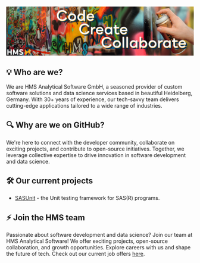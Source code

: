![Code-Create-Collaborate](https://github.com/HMS-Analytical-Software/.github/blob/main/profile/Banner-Code-Create-Collaborate.jpg)

## 💡 Who are we?

We are HMS Analytical Software GmbH, a seasoned provider of custom software solutions and data science services based in beautiful Heidelberg, Germany. With 30+ years of experience, our tech-savvy team delivers cutting-edge applications tailored to a wide range of industries.

## 🔍 Why are we on GitHub?

We're here to connect with the developer community, collaborate on exciting projects, and contribute to open-source initiatives. Together, we leverage collective expertise to drive innovation in software development and data science.

## 🛠️ Our current projects

* [SASUnit](https://github.com/HMS-Analytical-Software/SASUnit) - the Unit testing framework for SAS(R) programs.

## ⚡ Join the HMS team

Passionate about software development and data science?
Join our team at HMS Analytical Software! We offer exciting projects, open-source collaboration, and growth opportunities. Explore careers with us and shape the future of tech. Check out our current job offers [here](https://jobs.analytical-software.de/jobs).
